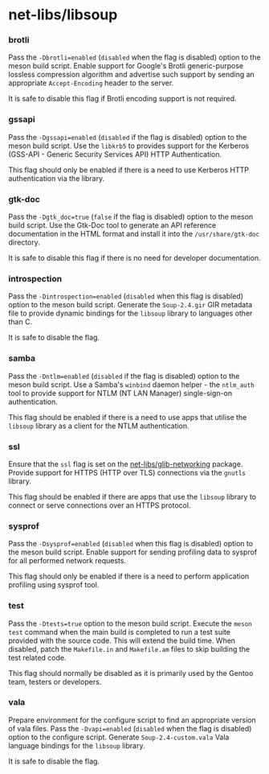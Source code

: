 # net-libs/libsoup

### brotli
Pass the `-Dbrotli=enabled` (`disabled` when the flag is disabled) option to the meson build script. Enable support for Google's Brotli generic-purpose lossless compression algorithm and advertise such support by sending an appropriate `Accept-Encoding` header to the server.

It is safe to disable this flag if Brotli encoding support is not required.

### gssapi
Pass the `-Dgssapi=enabled` (`disabled` if the flag is disabled) option to the meson build script. Use the `libkrb5` to provides support for the Kerberos (GSS-API - Generic Security Services API) HTTP Authentication.

This flag should only be enabled if there is a need to use Kerberos HTTP authentication via the library.

### gtk-doc
Pass the `-Dgtk_doc=true` (`false` if the flag is disabled) option to the meson build script. Use the Gtk-Doc tool to generate an API reference documentation in the HTML format and install it into the `/usr/share/gtk-doc` directory.

It is safe to disable this flag if there is no need for developer documentation.

### introspection
Pass the `-Dintrospection=enabled` (`disabled` when this flag is disabled) option to the meson build script. Generate the `Soup-2.4.gir` GIR metadata file to provide dynamic bindings for the `libsoup` library to languages other than C.

It is safe to disable the flag.

### samba
Pass the `-Dntlm=enabled` (`disabled` if the flag is disabled) option to the meson build script. Use a Samba's `winbind` daemon helper - the `ntlm_auth` tool to provide support for NTLM (NT LAN Manager) single-sign-on authentication.

This flag should be enabled if there is a need to use apps that utilise the `libsoup` library as a client for the NTLM authentication.

### ssl
Ensure that the `ssl` flag is set on the [net-libs/glib-networking](../net-libs/glib-networking.md) package. Provide support for HTTPS (HTTP over TLS) connections via the `gnutls` library.

This flag should be enabled if there are apps that use the `libsoup` library to connect or serve connections over an HTTPS protocol.

### sysprof
Pass the `-Dsysprof=enabled` (`disabled` when this flag is disabled) option to the meson build script. Enable support for sending profiling data to sysprof for all performed network requests.

This flag should only be enabled if there is a need to perform application profiling using sysprof tool.

### test
Pass the `-Dtests=true` option to the meson build script. Execute the `meson test` command when the main build is completed to run a test suite provided with the source code. This will extend the build time. When disabled, patch the `Makefile.in` and `Makefile.am` files to skip building the test related code.

This flag should normally be disabled as it is primarily used by the Gentoo team, testers or developers.

### vala
Prepare environment for the configure script to find an appropriate version of vala files. Pass the `-Dvapi=enabled` (`disabled` when the flag is disabled) option to the configure script. Generate `Soup-2.4-custom.vala` Vala language bindings for the `libsoup` library.

It is safe to disable the flag.
